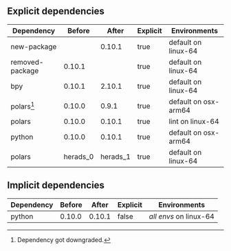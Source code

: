 ## Explicit dependencies

|Dependency|Before|After|Explicit|Environments|
|-|-|-|-|-|
|new-package||0.10.1|true|default on linux-64|
|removed-package|0.10.1||true|default on linux-64|
|bpy|0.10.1|2.10.1|true|default on linux-64|
|polars[^2]|0.10.0|0.9.1|true|default on osx-arm64|
|polars|0.10.0|0.10.1|true|lint on linux-64|
|python|0.10.0|0.10.1|true|default on osx-arm64|
|polars|herads_0|herads_1|true|default on linux-64|

## Implicit dependencies

|Dependency|Before|After|Explicit|Environments|
|-|-|-|-|-|
|python|0.10.0|0.10.1|false|*all envs* on linux-64|

[^1]: *Cursive* means explicit dependency.
[^2]: Dependency got downgraded.
